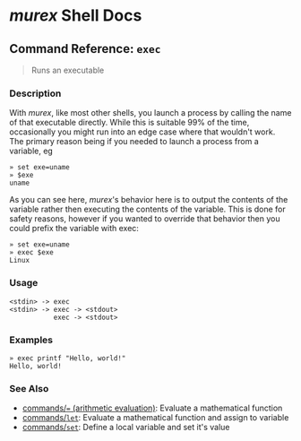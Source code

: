 # _murex_ Shell Docs

## Command Reference: `exec`

> Runs an executable

### Description

With _murex_, like most other shells, you launch a process by calling the
name of that executable directly. While this is suitable 99% of the time,
occasionally you might run into an edge case where that wouldn't work. The
primary reason being if you needed to launch a process from a variable, eg

    » set exe=uname
    » $exe
    uname
    
As you can see here, _murex_'s behavior here is to output the contents of
the variable rather then executing the contents of the variable. This is
done for safety reasons, however if you wanted to override that behavior
then you could prefix the variable with exec:

    » set exe=uname
    » exec $exe
    Linux

### Usage

    <stdin> -> exec
    <stdin> -> exec -> <stdout>
               exec -> <stdout>

### Examples

    » exec printf "Hello, world!"
    Hello, world!

### See Also

* [commands/`=` (arithmetic evaluation)](../commands/equ.md):
  Evaluate a mathematical function
* [commands/`let`](../commands/let.md):
  Evaluate a mathematical function and assign to variable
* [commands/`set`](../commands/set.md):
  Define a local variable and set it's value